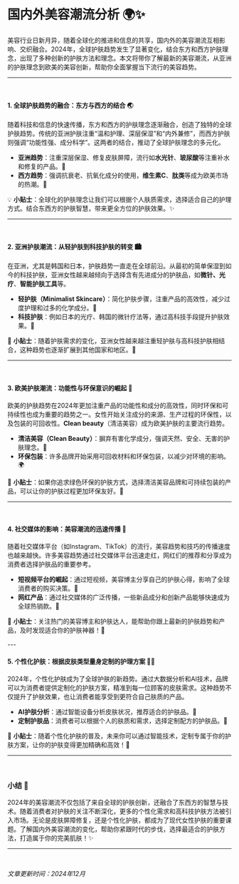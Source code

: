 # 国内外美容潮流分析 🌍✨

美容行业日新月异，随着全球化的推进和信息的共享，国内外的美容潮流互相影响、交织融合。2024年，全球护肤趋势发生了显著变化，结合东方和西方护肤理念，出现了多种创新的护肤方法和理念。本文将带你了解最新的美容潮流，从亚洲的护肤理念到欧美的美容创新，帮助你全面掌握当下流行的美容趋势。

---

<br>

#### 1. **全球护肤趋势的融合：东方与西方的结合** 🌏

随着科技和信息的快速传播，东方和西方的护肤理念逐渐融合，创造了独特的全球护肤趋势。传统的亚洲护肤注重“温和护理、深层保湿”和“内外兼修”，而西方护肤则强调“功能性强、成分科学”。这两者的结合，推动了全球护肤理念的多元化。

- **亚洲趋势**：注重深层保湿、修复皮肤屏障，流行如**水光针**、**玻尿酸**等注重补水和修复的产品。🔹
- **西方趋势**：强调抗衰老、抗氧化成分的使用，**维生素C**、**肽类**等成为欧美市场的热潮。🧴

💡 **小贴士**：全球化的护肤理念让我们可以根据个人肤质需求，选择适合自己的护理方式。结合东西方的护肤智慧，带来更全方位的护肤效果。✨

---

<br>

#### 2. **亚洲护肤潮流：从轻护肤到科技护肤的转变** 🏙️

在亚洲，尤其是韩国和日本，护肤趋势一直走在全球前沿。从最初的简单保湿到如今的科技护肤，亚洲女性越来越倾向于选择含有先进成分的护肤品，如**微针、光疗**、**智能护肤工具**等。

- **轻护肤（Minimalist Skincare）**：简化护肤步骤，注重产品的高效性，减少过度护理和过多的化学成分。🌿
- **科技护肤**：例如日本的光疗、韩国的微针疗法等，通过高科技手段提升护肤效果。🔬

🌸 **小贴士**：随着护肤需求的变化，亚洲女性越来越注重轻护肤与高科技护肤相结合，这种趋势也逐渐扩展到其他国家和地区。💖

---

<br>

#### 3. **欧美护肤潮流：功能性与环保意识的崛起** 🌱

欧美的护肤趋势在2024年更加注重产品的功能性和成分的高效性，同时环保和可持续性也成为重要的趋势之一。女性开始关注成分的来源、生产过程的环保性，以及包装的可回收性。**Clean beauty**（清洁美容）成为欧美护肤的主要流行趋势。

- **清洁美容（Clean Beauty）**：摒弃有害化学成分，强调天然、安全、无害的护肤理念。🍃
- **环保包装**：许多品牌开始采用可回收材料和环保包装，以减少对环境的影响。🌍

🌟 **小贴士**：如果你追求绿色环保的护肤方式，选择清洁美容品牌和可持续包装的产品，可以让你的护肤过程更加环保友好。🌸

---

<br>

#### 4. **社交媒体的影响：美容潮流的迅速传播** 📱

随着社交媒体平台（如Instagram、TikTok）的流行，美容趋势和技巧的传播速度也越来越快。许多美容趋势通过社交媒体平台迅速走红，网红们的推荐和分享成为消费者选择护肤品的重要参考。

- **短视频平台的崛起**：通过短视频，美容博主分享自己的护肤心得，影响了全球消费者的购买决策。🎥
- **网红产品**：通过社交媒体的广泛传播，一些新品成分和创新产品能够快速成为全球热销款。💄

📲 **小贴士**：关注热门的美容博主和护肤达人，能帮助你跟上最新的护肤趋势和产品，及时发现适合你的护肤神器！🌸

---<br>

#### 5. **个性化护肤：根据皮肤类型量身定制的护理方案** 💆‍♀️

2024年，个性化护肤成为了全球护肤的新趋势。通过大数据分析和AI技术，品牌可以为消费者提供定制化的护肤方案，精准到每一位顾客的皮肤需求。这种趋势不仅提升了护肤效果，也让消费者能享受到更符合自己肤质的产品。

- **AI护肤分析**：通过智能设备分析皮肤状况，推荐适合的护肤品。🧠
- **定制护肤品**：消费者可以根据个人的肤质和需求，选择定制配方的护肤品。🧪

🌺 **小贴士**：随着个性化护肤的普及，未来你可以通过智能技术，定制专属于你的护肤方案，让你的护肤变得更加精确和高效！💎

---

<br>

### **小结** 💖

2024年的美容潮流不仅包括了来自全球的护肤创新，还融合了东西方的智慧与技术。随着消费者对护肤的关注不断深化，更多的个性化需求和高科技护肤方法被引入市场。无论是皮肤屏障修复，还是个性化护肤，都成为了现代女性护肤的重要课题。了解国内外美容潮流的变化，帮助你紧跟时代的步伐，选择最适合的护肤方法，打造属于你的完美肌肤！✨

---

<br>

*文章更新时间：2024年12月*